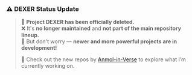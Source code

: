 ### ⚠️ DEXER Status Update

> 🚫 **Project DEXER has been officially deleted.**  
> ❌ It's **no longer maintained** and **not part of the main repository lineup.**  
> 🧠 But don't worry — **newer and more powerful projects are in development!**  
>  
> 🧭 Check out the new repos by <a href="https://github.com/Anmol-In-Verse">Anmol-in-Verse</a> to explore what I’m currently working on.
